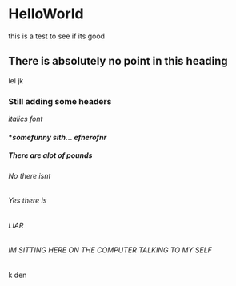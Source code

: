 # HelloWorld
this is a test to see if its good
## There is absolutely no point in this heading

lel jk
### Still adding some headers
*italics font*
#### **somefunny sith... _efnerofnr_*
##### There are alot of pounds
###### No there isnt
###### Yes there is
###### LIAR
###### IM SITTING HERE ON THE COMPUTER TALKING TO MY SELF
k den
